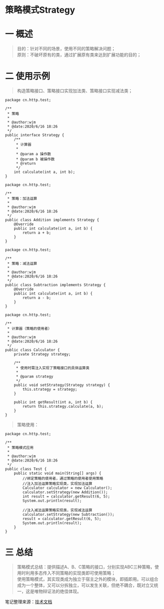# 策略模式Strategy
# 一 概述
>目的：针对不同的场景，使用不同的策略解决问题；  
>原则：不破坏原有的类，通过扩展原有类来达到扩展功能的目的；

# 二 使用示例
>构造策略接口、策略接口实现加法类、策略接口实现减法类；
```
package cn.http.test;

/**
 * 策略
 *
 * @author:wjm
 * @date:2020/6/16 18:26
 */
public interface Strategy {
    /**
     * 计算器
     *
     * @param a 操作数
     * @param b 被操作数
     * @return
     */
    int calculate(int a, int b);
}
```
```
package cn.http.test;

/**
 * 策略：加法运算
 *
 * @author:wjm
 * @date:2020/6/16 18:26
 */
public class Addition implements Strategy {
    @Override
    public int calculate(int a, int b) {
        return a + b;
    }
}
```
```
package cn.http.test;

/**
 * 策略：减法运算
 *
 * @author:wjm
 * @date:2020/6/16 18:26
 */
public class Subtraction implements Strategy {
    @Override
    public int calculate(int a, int b) {
        return a - b;
    }
}
```
```
package cn.http.test;

/**
 * 计算器（策略的使用者）
 *
 * @author:wjm
 * @date:2020/6/16 18:26
 */
public class Calculator {
    private Strategy strategy;

    /**
     * 使用时需注入实现了策略接口的具体运算类
     *
     * @param strategy
     */
    public void setStrategy(Strategy strategy) {
        this.strategy = strategy;
    }

    public int getResult(int a, int b) {
        return this.strategy.calculate(a, b);
    }
}
```
>策略使用：
```
package cn.http.test;

/**
 * 策略模式应用
 *
 * @author:wjm
 * @date:2020/6/16 18:26
 */
public class Test {
    public static void main(String[] args) {
        //绑定策略的使用者，通过策略的使用者使用策略
        //注入加法运算策略实现类，实现加法运算
        Calculator calculator = new Calculator();
        calculator.setStrategy(new Addition());
        int result = calculator.getResult(6, 5);
        System.out.println(result);

        //注入减法运算策略实现类，实现减法运算
        calculator.setStrategy(new Subtraction());
        result = calculator.getResult(6, 5);
        System.out.println(result);
    }
}
```
# 三 总结
>策略模式总结：提供描述A、B、C策略的接口，分别实现ABC三种策略，使用时利用多态传入不同策略的实现类即可使用策略；   
>使用策略模式，其实现类成为独立于宿主之外的模块，即插即用。可以组合成为一个整体，又可以分拆独立，可以发生关联，但绝不耦合，既对立又统一，这是唯物辩证法的绝佳体现。

笔记整理来源：[技术文档](https://mp.weixin.qq.com/s/O-lFPu07s9WGQL7bKM63qA)